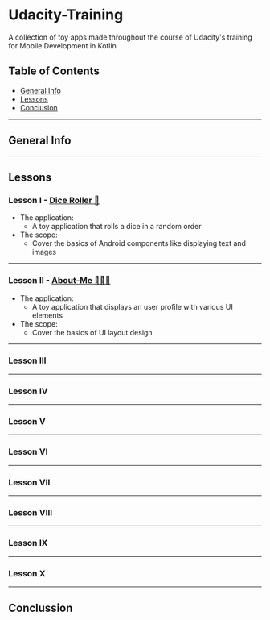 # Udacity-Training
A collection of toy apps made throughout the course of Udacity's training for Mobile Development in Kotlin

## Table of Contents
* [General Info](#general-info)
* [Lessons](#lessons)
* [Conclusion](#conclussion)

---
## General Info


---
## Lessons

### Lesson I - [Dice Roller 🎲](https://github.com/AndreiZavo/Dice-Roller)
* The application:
    * A toy application that rolls a dice in a random order
* The scope:
    * Cover the basics of Android components like displaying text and images

---
### Lesson II - [About-Me 🙎🏼‍♂️](https://github.com/AndreiZavo/About-Me)
* The application:
    * A toy application that displays an user profile with various UI elements
* The scope:
    * Cover the basics of UI layout design

---
### Lesson III


---
### Lesson IV


---
### Lesson V


---
### Lesson VI


---
### Lesson VII


---
### Lesson VIII


---
### Lesson IX


---
### Lesson X

---
## Conclussion
